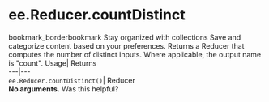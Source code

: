  
#  ee.Reducer.countDistinct 
bookmark_borderbookmark Stay organized with collections  Save and categorize content based on your preferences.
Returns a Reducer that computes the number of distinct inputs. Where applicable, the output name is "count". 
Usage| Returns  
---|---  
`ee.Reducer.countDistinct()`| Reducer  
**No arguments.**
Was this helpful?
